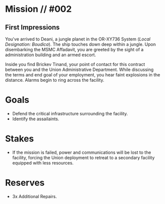 # Mission // #002
## First Impressions

You've arrived to Deani, a jungle planet in the OR-XY736 System (*Local Designation: Boudica*). The ship touches down deep within a jungle. Upon disembarking the MSMC Affadavit, you are greeted by the sight of a administration building and an armed escort. 

Inside you find Brickev Tinand, your point of contact for this contract between you and the Union Administrative Department. While discussing the terms and end goal of your employment, you hear faint explosions in the distance. Alarms begin to ring across the facility.

# Goals
- Defend the critical infrastructure surrounding the facility.
- Identify the assailaints.

# Stakes
- If the mission is failed, power and communications will be lost to the facility, forcing the Union deployment to retreat to a secondary facility equipped with less resources.

# Reserves
- 3x Additional Repairs.